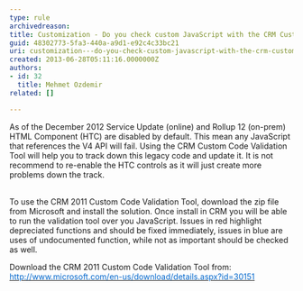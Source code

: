 ```yaml
---
type: rule
archivedreason: 
title: Customization - Do you check custom JavaScript with the CRM Custom Code Validation Tool?
guid: 48302773-5fa3-440a-a9d1-e92c4c33bc21
uri: customization---do-you-check-custom-javascript-with-the-crm-custom-code-validation-tool
created: 2013-06-28T05:11:16.0000000Z
authors:
- id: 32
  title: Mehmet Ozdemir
related: []

---
```



As of the December 2012 Service Update (online) and Rollup 12 (on-prem) HTML Component (HTC) are disabled by default. This mean any JavaScript that references the V4&#160;API will fail. Using the CRM Custom Code Validation Tool will help you to track down this legacy code and update it. It is not recommend to  re-enable the HTC controls as it will just create more problems down the track.
<br><excerpt class='endintro'></excerpt><br>
<p>​To use the CRM 2011&#160;Custom Code Validation Tool, download the zip file from Microsoft and install the solution. Once install in CRM you will be able to run the validation tool over you JavaScript. Issues in red highlight depreciated functions and should be fixed immediately, issues in blue are uses of undocumented function, while not as important should be checked as well.</p><p>Download the CRM 2011 Custom Code Validation Tool from&#58; <a href="http&#58;//www.microsoft.com/en-us/download/details.aspx?id=30151"><span style="text-decoration&#58;underline;"><font color="#0066cc">http&#58;//www.microsoft.com/en-us/download/details.aspx?id=30151</font></span></a></p><p>&#160;</p>


